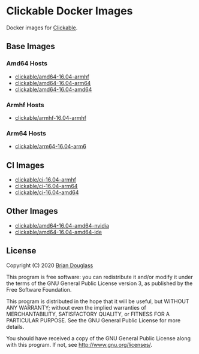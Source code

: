 # Clickable Docker Images

Docker images for [Clickable](https://clickable-ut.dev/en/latest/).

## Base Images

### Amd64 Hosts

- [clickable/amd64-16.04-armhf](https://gitlab.com/clickable/clickable-docker-images/-/blob/master/ubuntu-sdk/amd64-base/16.04-armhf/Dockerfile)
- [clickable/amd64-16.04-arm64](https://gitlab.com/clickable/clickable-docker-images/-/blob/master/ubuntu-sdk/amd64-base/16.04-arm64/Dockerfile)
- [clickable/amd64-16.04-amd64](https://gitlab.com/clickable/clickable-docker-images/-/blob/master/ubuntu-sdk/amd64-base/16.04-amd64/Dockerfile)

### Armhf Hosts

- [clickable/armhf-16.04-armhf](https://gitlab.com/clickable/clickable-docker-images/-/blob/master/ubuntu-sdk/armhf-base/16.04-armhf/Dockerfile)

### Arm64 Hosts

- [clickable/arm64-16.04-arm6](https://gitlab.com/clickable/clickable-docker-images/-/blob/master/ubuntu-sdk/arm64-base/16.04-arm64/Dockerfile)

## CI Images

- [clickable/ci-16.04-armhf](https://gitlab.com/clickable/clickable-docker-images/-/blob/master/ci/16.04-armhf/Dockerfile)
- [clickable/ci-16.04-arm64](https://gitlab.com/clickable/clickable-docker-images/-/blob/master/ci/16.04-arm64/Dockerfile)
- [clickable/ci-16.04-amd64](https://gitlab.com/clickable/clickable-docker-images/-/blob/master/ci/16.04-amd64/Dockerfile)

## Other Images

- [clickable/amd64-16.04-amd64-nvidia](https://gitlab.com/clickable/clickable-docker-images/-/blob/master/ubuntu-sdk/amd64-base/16.04-amd64-nvidia/Dockerfile)
- [clickable/amd64-16.04-amd64-ide](https://gitlab.com/clickable/clickable-docker-images/-/blob/master/ubuntu-sdk/amd64-base/16.04-amd64-ide/Dockerfile)

## License

Copyright (C) 2020 [Brian Douglass](http://bhdouglass.com/)

This program is free software: you can redistribute it and/or modify it under the terms of the GNU General Public License version 3, as published
by the Free Software Foundation.

This program is distributed in the hope that it will be useful, but WITHOUT ANY WARRANTY; without even the implied warranties of MERCHANTABILITY, SATISFACTORY QUALITY, or FITNESS FOR A PARTICULAR PURPOSE.  See the GNU General Public License for more details.

You should have received a copy of the GNU General Public License along with this program.  If not, see <http://www.gnu.org/licenses/>.
